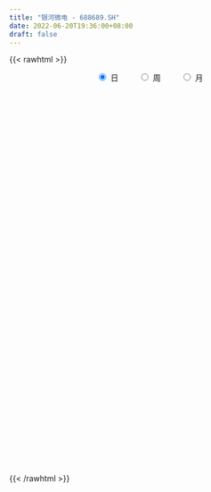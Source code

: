 ```yaml
---
title: "银河微电 - 688689.SH"
date: 2022-06-20T19:36:00+08:00
draft: false
---
```

{{< rawhtml >}}
    <div style="text-align: center">
        <label style="padding: 1rem;"><input style="margin-right: .5rem" type="radio" name="period" value="D" checked onclick="period_change(this)">日</label>
        <label style="padding: 1rem;"><input style="margin-right: .5rem" type="radio" name="period" value="W" onclick="period_change(this)">周</label>
        <label style="padding: 1rem;"><input style="margin-right: .5rem" type="radio" name="period" value="M" onclick="period_change(this)">月</label>
    </div>
    <div id="chart" style="height: 700px;"></div> 
    <script type="text/javascript">
        const D_v = [215581.31,183313.27,178914.89,161501.49,137001.35,93703.11,73590.73,93266.0,49068.7,52628.22,43629.99,42517.68,37270.15,38622.66,34583.19,28233.04,36477.68,27915.11,30789.47,27493.52,24557.41,26521.69,15923.88,23644.92,28118.16,17140.5,22124.06,21798.6,22356.38,13500.57,18418.79,13895.93,19201.7,18356.48,21094.32,13707.93,10201.93,11449.51,12102.27,39608.48,19112.15,40088.81,57653.36,54003.27,37757.77,35727.99,52497.87,36555.62,49650.33,44925.4,31354.23,39038.06,55294.66,64474.25,30697.37,33733.18,44606.4,49500.85,32735.3,34676.43,38893.52,38169.45,22545.85,24995.34,16611.08,21610.54,14023.48,13698.95,14556.55,22262.76,16402.9,15032.0,16532.56,24537.44,20566.5,14586.33,18923.66,82815.18,50150.14,46971.89,63077.79,56962.07,37076.77,51798.59,62534.44,35811.69,42054.49,48003.61,43372.49,41967.46,48884.63,86585.06,65249.5,54746.04,64986.23,54509.27,43389.56,50781.46,42372.46,31617.6,57784.57,46540.85,53965.39,50391.72,50002.81,36872.96,45756.93,38060.89,31796.38,64269.47,26760.13,30042.94,30988.26,20231.44,22977.9,33153.25,74159.05,81768.13,71511.2,85176.66,68000.4,53788.31,49512.98,36494.24,45748.13,49881.15,34697.41,39521.12,24812.15,26433.78,20194.5,35814.35,26641.73,30810.93,35183.12,19629.42,25049.19,39208.57,25521.18,30570.45,25400.11,31652.0,26256.96,22804.79,27049.82,17544.51,21866.01,19190.42,16168.04,11569.87,13483.54,14633.93,19034.42,12334.35,11493.46,11390.79,15875.79,13739.57,11103.93,22582.15,15040.86,18520.32,12065.31,10609.35,7892.28,8776.48,10768.36,8343.15,15835.05,8533.17,16254.87,14375.17,10586.88,13283.21,10212.7,16177.26,15959.17,11955.94,17574.57,11020.02,50286.87,88432.09,59690.43,35375.58,43791.9,44288.78,36074.92,28902.31,43638.6,47953.08,27331.78,39381.63,43570.03,35906.08,35921.04,66039.17,67516.53,85430.86,61642.96,62181.19,43302.52,48539.67,30059.08,26410.08,34334.71,26673.62,25281.77,34343.74,20864.54,18153.33,18782.48,20723.81,18271.35,20195.49,14665.53,21282.97,14844.11,15584.0,20606.83,17347.19,15725.05,11259.67,13612.39,21795.19,34667.71,28160.73,25481.51,27218.23,13922.41,17600.85,14792.87,17416.14,18479.23,12143.06,18653.14,15642.12,29216.64,23856.33,36014.27,23481.02,17111.73,16343.49,15198.34,20785.27,18826.25,25895.92,21542.93,24130.56,43040.55,35661.31,28024.06,41695.24,28435.81,28735.35,16850.72,19975.67,32498.11,48389.25,38084.65,29900.08,22258.62,19965.65,17442.86,22583.25,26090.31,22926.7,24908.06,25539.98,32034.91,22290.97,18224.85,42893.39,30831.17,29948.57,17545.52,18097.18,14966.19,24615.52,20297.2,20457.38,13380.39,19167.84,12767.79,9385.58,14737.11,11403.29,11924.48,15494.51,13601.53,9668.41,9734.8,10820.19,10552.18,14987.67,11813.46,10284.48,12259.15,12727.33,13878.17,9138.99,13553.15,13047.82,13905.7,11540.55,8408.65,8390.46,12904.36,19591.41,12237.57,12526.81,10685.56,10943.95,9798.69,13040.69,12702.03,16272.0,13965.53,7583.09,10802.44,10138.61,7126.37,17617.61,14894.62,26992.12,27749.04,19920.85,19737.86,12787.42,12769.83,18267.76,14118.48,12784.96,14331.95,11781.55,12111.16]
const D_histogram = [0.0,0.2374017094,0.3923597244,0.7967800526,0.4436475342,0.295623546,0.0598816636,-0.4279405362,-0.7568436161,-0.9946142232,-1.0743796607,-1.0031698129,-0.8649433344,-0.7474227071,-0.7060494548,-0.6261715039,-0.4840764117,-0.4184585773,-0.2730732158,-0.1867983276,-0.1142280645,-0.0984638638,-0.0678524378,-0.0121543416,-0.0782797611,-0.1016070095,-0.0602786892,-0.0761811183,-0.0873804569,-0.0814440346,-0.013838688,0.0238130859,0.0872493921,0.1550263524,0.2069395713,0.2087024254,0.209734571,0.2244546511,0.2273255357,0.3095311562,0.3432736243,0.4379010674,0.582600387,0.6144770999,0.6108578394,0.5282664819,0.6124534904,0.5943391792,0.5844514823,0.5176413569,0.454490089,0.4354736925,0.5251729497,0.3675982444,0.2086019557,0.1210298885,0.134870445,0.144871157,0.1241690889,0.0512019815,0.0270420664,-0.1012532017,-0.2406371939,-0.3874124798,-0.47727463,-0.4535522414,-0.4022431053,-0.3641339953,-0.3035573815,-0.205216987,-0.1415012588,-0.1088869409,-0.0710626634,-0.0234974326,-0.0214062549,-0.0210747477,-0.0039465664,0.1925755378,0.213190508,0.3204566538,0.4699370338,0.5259266529,0.4847227743,0.5597918405,0.5838265579,0.4928730793,0.3756114595,0.3945701633,0.2072837814,0.1413031645,0.1027990978,0.3053864175,0.3976039057,0.4697864999,0.4760555168,0.5149023647,0.4018415742,0.3645049,0.3087485577,0.2053756651,0.2328236262,0.1743721184,0.2772600035,0.3590986616,0.2630913363,0.1213117756,0.0218165532,-0.1659868937,-0.2617089628,-0.5723468258,-0.7550412715,-0.8985757097,-1.007354889,-1.0072178922,-0.9103606326,-0.77439063,-0.4348352488,0.0506142421,0.4136818017,0.5473265309,0.4178773943,0.4650405418,0.4311064476,0.3911726639,0.132338344,0.1299215821,0.0276768826,-0.1024851539,-0.2832934712,-0.3734028539,-0.4374652265,-0.362145656,-0.4253108036,-0.3961345,-0.5292397268,-0.5733575139,-0.4929861557,-0.3810730087,-0.2480064426,-0.1080916358,-0.0437248238,0.0197931896,-0.0016440726,-0.0101081146,-0.1446293267,-0.2697308342,-0.4130261096,-0.4539725958,-0.4224822529,-0.371166651,-0.3073545157,-0.3047247802,-0.2103364556,-0.1828814258,-0.1684070006,-0.166910743,-0.2274919768,-0.2224560019,-0.1964710563,-0.0880706479,-0.0789998953,-0.2103400437,-0.2544820935,-0.3234008355,-0.295647346,-0.2214843278,-0.106299417,-0.0860704792,0.0275782019,0.090375445,0.1937450925,0.2203196729,0.2326032481,0.2079520042,0.1443764328,0.1002508254,0.0672098407,0.0822623126,0.0007614657,-0.0629579674,0.2714955768,0.6114502985,0.7639689289,0.8262839751,0.9028542562,0.9222991103,0.9238772448,0.9165356706,0.9695460067,1.0502896569,1.0492538605,0.9927085977,0.9486595838,0.9068463218,0.7389240923,0.91070174,1.5619229857,1.6373880553,1.499369289,1.3775032461,1.0513919946,0.9004185993,0.6914962124,0.4415886312,0.1270322918,-0.1914229537,-0.4868954198,-0.929415119,-1.1011897946,-1.220663869,-1.3091607743,-1.3425390218,-1.319967709,-1.3492096004,-1.2914471799,-1.3547352497,-1.3707037162,-1.2771089476,-1.1576809735,-1.0301505058,-0.9605912393,-0.8950008666,-0.7356555619,-0.6767471349,-0.4972650054,-0.4655505246,-0.4900411398,-0.5671427547,-0.5550991731,-0.5758919998,-0.5172224568,-0.5287068177,-0.4553580766,-0.4031205831,-0.3027553058,-0.1748812092,-0.1107365661,-0.1202789655,-0.1375801856,-0.1272532973,-0.0532740678,-0.072067156,-0.0272433306,-0.0080127894,0.0688532097,0.1368143195,0.1576671342,0.2458200902,0.3614014241,0.3985851096,0.302086372,0.3910114936,0.4680739873,0.4662242666,0.4362844272,0.4001623637,0.3592323993,0.5170032533,0.5256618386,0.5298288384,0.5093329188,0.4464888976,0.3498060061,0.2100193223,0.1362190352,-0.0037067296,-0.0922194051,-0.0996229968,-0.1244968936,-0.1510750351,-0.2803683789,-0.6102145782,-0.6839590296,-0.6294116015,-0.5596958827,-0.4726410999,-0.4490424454,-0.3748094021,-0.3841959455,-0.3533666482,-0.3402612278,-0.3822104618,-0.3292377291,-0.2889956955,-0.2243605301,-0.1958145657,-0.2190185111,-0.2040196439,-0.266229166,-0.2332028109,-0.2393252583,-0.156799909,-0.0947945347,0.0400215013,0.1016344414,0.1438979034,0.1472392824,0.0714292907,-0.1312283965,-0.3061043425,-0.2922435821,-0.3139474022,-0.2048412492,-0.1000470226,-0.0325770124,0.0233525015,0.1328811772,0.2648548187,0.3746566471,0.4543790516,0.4762100921,0.5156856929,0.5387251219,0.5815740569,0.6019968142,0.6282567931,0.5226261728,0.4395071498,0.338115579,0.2266247258,0.1805022197,0.2271355219,0.2963970765,0.4406292445,0.5741467676,0.5809598414,0.5175247464,0.3841255168,0.3010600075,0.2787380191,0.2286533777,0.1690156052,0.1616525726,0.144314043,0.1104540557]
const D_fast = [0.0,0.2967521368,0.5498000828,1.1534154242,0.9111947894,0.8370766876,0.6163052211,0.0214978873,-0.4966160966,-0.9830402595,-1.3314006122,-1.5109832176,-1.5889925727,-1.6583276222,-1.7934667336,-1.8701316587,-1.8490556694,-1.8880524793,-1.8109354218,-1.7713601155,-1.7273468685,-1.7361986337,-1.7225503172,-1.6698908064,-1.7555861662,-1.804315167,-1.778056519,-1.8130042276,-1.8460486805,-1.8604732669,-1.7963275922,-1.7527225469,-1.6674738926,-1.5609403442,-1.4572922325,-1.403353772,-1.3498879836,-1.2790542408,-1.2193519723,-1.0597635628,-0.9402026885,-0.7360999786,-0.4457505623,-0.2602545744,-0.1111593751,-0.0616841121,0.175616269,0.3060867526,0.4423119263,0.5049121402,0.5553833944,0.6452354211,0.8662279158,0.8005527715,0.6937069717,0.6363923767,0.6839505444,0.7301690457,0.7405092499,0.6803426377,0.6629432392,0.5093346707,0.30979138,0.0661629742,-0.1430178335,-0.2326835053,-0.2819351455,-0.3348595343,-0.3501722659,-0.3031361181,-0.2747957047,-0.269403122,-0.2493445103,-0.2076536377,-0.2109140237,-0.2158512034,-0.1997096638,0.044956325,0.1188689221,0.3062492313,0.5732138698,0.7606851522,0.8406619671,1.0556789934,1.2256703503,1.2579351415,1.2345763867,1.3521776313,1.2167121946,1.1860573689,1.1732530766,1.4521870007,1.6438054654,1.8334346845,1.9587175806,2.1262900197,2.1136896227,2.1674791735,2.1889099706,2.1368809943,2.222534862,2.2076763838,2.3798792697,2.5514925932,2.521258102,2.4098064853,2.3157654011,2.0864652308,1.925315921,1.4715913515,1.100136588,0.7319582224,0.3713403209,0.1196728445,-0.011060054,-0.0686877089,0.1621588601,0.6602619116,1.1267499215,1.3972262835,1.3722464955,1.5356697784,1.6095122961,1.6673716783,1.4416219444,1.4716855781,1.3763600992,1.2205767743,0.9689450892,0.785484993,0.6120563137,0.5968394703,0.4273466218,0.3574893003,0.0920741419,-0.0953830237,-0.1382582045,-0.1216133096,-0.0505483542,0.0623435436,0.1157791497,0.1842454604,0.1623971801,0.1514061095,-0.0192724343,-0.2118066503,-0.4583584531,-0.6127980883,-0.6869283087,-0.7284043695,-0.7414308631,-0.8149823226,-0.773178112,-0.7914434386,-0.8190707635,-0.8593021918,-0.9767564197,-1.0273344453,-1.0504672637,-0.9640845173,-0.9747637386,-1.1586888978,-1.2664514711,-1.4162204219,-1.4623787689,-1.4435868326,-1.3549767762,-1.3562654581,-1.2357222265,-1.1503311222,-0.9985252016,-0.916870703,-0.8464363158,-0.8190995586,-0.8465810218,-0.8656439228,-0.8818824473,-0.8462643973,-0.9275748778,-1.0070338027,-0.6047063643,-0.111889068,0.2316217946,0.5005078346,0.8027916797,1.0528113113,1.2853587571,1.5071511005,1.8025479383,2.1458640027,2.4071416714,2.598773558,2.7918894401,2.9767877586,2.9935965522,3.3930496349,4.4347516269,4.9195637104,5.1563872663,5.378897035,5.3156337821,5.3897650366,5.3537167029,5.2142062795,4.931408013,4.5650970291,4.1479007081,3.4730272291,3.0259551048,2.6013150632,2.1855279644,1.8165149614,1.509094347,1.1425500554,0.877450681,0.4754787987,0.1168344032,-0.1088480651,-0.2788403344,-0.4088474932,-0.5794360364,-0.7375958804,-0.7621644661,-0.8724428228,-0.8172769448,-0.9019500951,-1.0489509952,-1.2678382988,-1.3945695105,-1.5593353372,-1.6299714084,-1.7736324737,-1.8141232517,-1.862665904,-1.8379894532,-1.7538356589,-1.7173751573,-1.7569872981,-1.8086835646,-1.8301700006,-1.769509288,-1.8063191652,-1.7683061725,-1.7510788287,-1.6569995271,-1.5548348375,-1.4945652392,-1.3449572606,-1.1390255707,-1.0021956078,-1.0231727524,-0.8364947574,-0.6424137669,-0.5277074209,-0.4485761535,-0.3846576261,-0.3357794906,-0.0487578234,0.0913162217,0.227940431,0.3347777411,0.3835559443,0.3743245543,0.2870427011,0.2472971728,0.1064447256,-0.0051228012,-0.0374321421,-0.0934302622,-0.1577771625,-0.357162601,-0.8395624449,-1.0842966537,-1.187102126,-1.2573103778,-1.28841587,-1.3770778269,-1.3965471341,-1.5019826638,-1.5594950286,-1.6314549152,-1.7689567646,-1.7982934642,-1.8303003545,-1.8217553215,-1.8421629986,-1.9201215718,-1.9561276155,-2.0848944291,-2.1101687767,-2.1761225388,-2.1327971668,-2.0944904261,-1.9496690147,-1.8626474643,-1.7844095264,-1.7442583269,-1.8022109959,-2.0376757822,-2.2890778138,-2.348277949,-2.4484686196,-2.3905727789,-2.310790308,-2.2514645509,-2.1896969116,-2.0469479416,-1.8487605955,-1.6452946052,-1.4519774379,-1.3110938744,-1.1426968503,-0.9849761409,-0.7967336917,-0.6258117307,-0.4424875536,-0.4174616307,-0.3907038662,-0.4075665423,-0.462401214,-0.4633981652,-0.3599809826,-0.2166201588,0.0377693203,0.3148235353,0.4668765695,0.532822661,0.4954548107,0.4876543033,0.5350168197,0.5420955226,0.5247116514,0.557761762,0.5765017431,0.5702552697]
const D_slow = [0.0,0.0593504274,0.1574403584,0.3566353716,0.4675472551,0.5414531416,0.5564235575,0.4494384235,0.2602275195,0.0115739637,-0.2570209515,-0.5078134047,-0.7240492383,-0.9109049151,-1.0874172788,-1.2439601548,-1.3649792577,-1.469593902,-1.537862206,-1.5845617879,-1.613118804,-1.6377347699,-1.6546978794,-1.6577364648,-1.6773064051,-1.7027081574,-1.7177778298,-1.7368231093,-1.7586682236,-1.7790292322,-1.7824889042,-1.7765356327,-1.7547232847,-1.7159666966,-1.6642318038,-1.6120561974,-1.5596225547,-1.5035088919,-1.446677508,-1.3692947189,-1.2834763128,-1.174001046,-1.0283509493,-0.8747316743,-0.7220172145,-0.589950594,-0.4368372214,-0.2882524266,-0.142139556,-0.0127292168,0.1008933055,0.2097617286,0.341054966,0.4329545271,0.485105016,0.5153624882,0.5490800994,0.5852978887,0.6163401609,0.6291406563,0.6359011729,0.6105878724,0.5504285739,0.453575454,0.3342567965,0.2208687361,0.1203079598,0.029274461,-0.0466148844,-0.0979191311,-0.1332944458,-0.1605161811,-0.1782818469,-0.1841562051,-0.1895077688,-0.1947764557,-0.1957630973,-0.1476192129,-0.0943215859,-0.0142074224,0.103276836,0.2347584993,0.3559391928,0.4958871529,0.6418437924,0.7650620622,0.8589649271,0.9576074679,1.0094284133,1.0447542044,1.0704539788,1.1468005832,1.2462015596,1.3636481846,1.4826620638,1.611387655,1.7118480485,1.8029742735,1.880161413,1.9315053292,1.9897112358,2.0333042654,2.1026192662,2.1923939316,2.2581667657,2.2884947096,2.2939488479,2.2524521245,2.1870248838,2.0439381773,1.8551778595,1.6305339321,1.3786952098,1.1268907368,0.8993005786,0.7057029211,0.5969941089,0.6096476694,0.7130681199,0.8498997526,0.9543691012,1.0706292366,1.1784058485,1.2761990145,1.3092836005,1.341763996,1.3486832166,1.3230619282,1.2522385604,1.1588878469,1.0495215403,0.9589851263,0.8526574254,0.7536238003,0.6213138687,0.4779744902,0.3547279512,0.2594596991,0.1974580884,0.1704351795,0.1595039735,0.1644522709,0.1640412527,0.1615142241,0.1253568924,0.0579241839,-0.0453323435,-0.1588254925,-0.2644460557,-0.3572377185,-0.4340763474,-0.5102575424,-0.5628416563,-0.6085620128,-0.6506637629,-0.6923914487,-0.7492644429,-0.8048784434,-0.8539962074,-0.8760138694,-0.8957638432,-0.9483488542,-1.0119693775,-1.0928195864,-1.1667314229,-1.2221025049,-1.2486773591,-1.2701949789,-1.2633004284,-1.2407065672,-1.1922702941,-1.1371903759,-1.0790395638,-1.0270515628,-0.9909574546,-0.9658947482,-0.9490922881,-0.9285267099,-0.9283363435,-0.9440758353,-0.8762019411,-0.7233393665,-0.5323471343,-0.3257761405,-0.1000625765,0.1305122011,0.3614815123,0.5906154299,0.8330019316,1.0955743458,1.3578878109,1.6060649604,1.8432298563,2.0699414368,2.2546724598,2.4823478949,2.8728286413,3.2821756551,3.6570179773,4.0013937889,4.2642417875,4.4893464374,4.6622204905,4.7726176483,4.8043757212,4.7565199828,4.6347961279,4.4024423481,4.1271448995,3.8219789322,3.4946887386,3.1590539832,2.829062056,2.4917596558,2.1688978609,1.8302140484,1.4875381194,1.1682608825,0.8788406391,0.6213030127,0.3811552028,0.1574049862,-0.0265089043,-0.195695688,-0.3200119394,-0.4363995705,-0.5589098554,-0.7006955441,-0.8394703374,-0.9834433374,-1.1127489516,-1.244925656,-1.3587651751,-1.4595453209,-1.5352341474,-1.5789544497,-1.6066385912,-1.6367083326,-1.671103379,-1.7029167033,-1.7162352202,-1.7342520092,-1.7410628419,-1.7430660392,-1.7258527368,-1.6916491569,-1.6522323734,-1.5907773508,-1.5004269948,-1.4007807174,-1.3252591244,-1.227506251,-1.1104877542,-0.9939316875,-0.8848605807,-0.7848199898,-0.69501189,-0.5657610766,-0.434345617,-0.3018884074,-0.1745551777,-0.0629329533,0.0245185482,0.0770233788,0.1110781376,0.1101514552,0.0870966039,0.0621908547,0.0310666313,-0.0067021274,-0.0767942222,-0.2293478667,-0.4003376241,-0.5576905245,-0.6976144951,-0.8157747701,-0.9280353815,-1.021737732,-1.1177867184,-1.2061283804,-1.2911936874,-1.3867463028,-1.4690557351,-1.541304659,-1.5973947915,-1.6463484329,-1.7011030607,-1.7521079717,-1.8186652632,-1.8769659659,-1.9367972805,-1.9759972577,-1.9996958914,-1.9896905161,-1.9642819057,-1.9283074299,-1.8914976093,-1.8736402866,-1.9064473857,-1.9829734713,-2.0560343669,-2.1345212174,-2.1857315297,-2.2107432854,-2.2188875385,-2.2130494131,-2.1798291188,-2.1136154141,-2.0199512524,-1.9063564895,-1.7873039664,-1.6583825432,-1.5237012628,-1.3783077485,-1.227808545,-1.0707443467,-0.9400878035,-0.830211016,-0.7456821213,-0.6890259398,-0.6439003849,-0.5871165045,-0.5130172353,-0.4028599242,-0.2593232323,-0.1140832719,0.0152979147,0.1113292939,0.1865942957,0.2562788005,0.3134421449,0.3556960462,0.3961091894,0.4321877001,0.459801214]
const D_data = [['2021-01-27', 38.0, 32.07, 31.25, 39.14],['2021-01-28', 31.09, 35.79, 30.9, 39.08],['2021-01-29', 35.5, 36.09, 32.12, 41.0],['2021-02-01', 37.61, 41.25, 36.3, 43.9],['2021-02-02', 37.5, 32.45, 32.22, 38.55],['2021-02-03', 31.18, 34.03, 31.03, 34.2],['2021-02-04', 32.98, 32.11, 31.8, 34.3],['2021-02-05', 31.5, 26.91, 26.91, 32.36],['2021-02-08', 27.23, 26.26, 26.26, 28.47],['2021-02-09', 26.4, 25.18, 24.77, 26.4],['2021-02-10', 25.18, 25.45, 25.02, 26.71],['2021-02-18', 25.8, 26.43, 25.5, 27.19],['2021-02-19', 26.24, 27.0, 26.05, 27.45],['2021-02-22', 27.09, 26.67, 26.67, 27.66],['2021-02-23', 26.36, 25.42, 25.33, 26.48],['2021-02-24', 25.63, 25.53, 25.39, 26.45],['2021-02-25', 25.9, 26.28, 25.61, 26.65],['2021-02-26', 25.5, 25.32, 25.15, 25.84],['2021-03-01', 25.55, 26.4, 25.45, 26.49],['2021-03-02', 26.46, 25.88, 25.88, 26.53],['2021-03-03', 25.98, 25.79, 25.13, 26.05],['2021-03-04', 25.59, 25.0, 24.9, 25.98],['2021-03-05', 24.4, 25.01, 24.39, 25.26],['2021-03-08', 24.99, 25.29, 24.99, 25.8],['2021-03-09', 25.28, 23.46, 23.33, 25.28],['2021-03-10', 23.79, 23.44, 23.43, 24.16],['2021-03-11', 23.68, 23.99, 23.2, 24.38],['2021-03-12', 23.95, 23.04, 23.04, 24.14],['2021-03-15', 23.14, 22.71, 22.08, 23.2],['2021-03-16', 22.73, 22.59, 22.33, 22.85],['2021-03-17', 22.48, 23.27, 22.4, 23.62],['2021-03-18', 23.2, 22.93, 22.68, 23.35],['2021-03-19', 22.55, 23.32, 22.5, 23.54],['2021-03-22', 23.55, 23.58, 23.2, 23.98],['2021-03-23', 23.85, 23.61, 23.32, 24.24],['2021-03-24', 23.08, 23.06, 22.93, 23.6],['2021-03-25', 22.87, 23.0, 22.87, 23.43],['2021-03-26', 23.18, 23.17, 22.85, 23.28],['2021-03-29', 23.29, 23.04, 23.01, 23.66],['2021-03-30', 23.5, 24.28, 23.26, 24.9],['2021-03-31', 23.98, 24.06, 23.72, 24.26],['2021-04-01', 24.04, 25.31, 24.01, 26.27],['2021-04-02', 25.4, 26.84, 25.4, 26.96],['2021-04-06', 27.0, 26.25, 25.93, 28.18],['2021-04-07', 25.66, 26.26, 25.38, 26.38],['2021-04-08', 26.01, 25.4, 25.38, 26.93],['2021-04-09', 25.13, 27.88, 25.13, 27.88],['2021-04-12', 27.8, 27.21, 26.92, 28.1],['2021-04-13', 26.99, 27.68, 26.81, 28.95],['2021-04-14', 27.11, 27.19, 27.11, 28.86],['2021-04-15', 27.11, 27.28, 26.57, 27.88],['2021-04-16', 27.28, 27.99, 26.28, 28.1],['2021-04-19', 27.87, 29.97, 27.87, 30.23],['2021-04-20', 29.21, 27.1, 27.0, 29.69],['2021-04-21', 26.54, 26.52, 26.51, 27.46],['2021-04-22', 26.7, 26.95, 26.66, 27.98],['2021-04-23', 27.0, 28.2, 26.8, 28.65],['2021-04-26', 27.71, 28.41, 27.7, 29.8],['2021-04-27', 28.41, 28.19, 27.02, 28.88],['2021-04-28', 27.94, 27.44, 26.95, 28.2],['2021-04-29', 27.45, 27.91, 27.45, 29.1],['2021-04-30', 27.87, 26.25, 26.1, 27.87],['2021-05-06', 26.01, 25.33, 25.18, 26.49],['2021-05-07', 25.41, 24.28, 24.2, 25.49],['2021-05-10', 24.2, 24.06, 23.75, 24.61],['2021-05-11', 24.05, 24.97, 23.93, 25.18],['2021-05-12', 24.94, 25.2, 24.4, 25.43],['2021-05-13', 24.94, 24.98, 24.8, 25.67],['2021-05-14', 24.5, 25.26, 24.5, 25.38],['2021-05-17', 25.46, 25.95, 25.1, 26.35],['2021-05-18', 25.68, 25.8, 25.41, 26.4],['2021-05-19', 25.88, 25.55, 25.5, 26.43],['2021-05-20', 25.73, 25.71, 25.29, 26.08],['2021-05-21', 25.72, 26.0, 25.72, 26.8],['2021-05-24', 25.8, 25.52, 24.87, 26.06],['2021-05-25', 25.41, 25.46, 25.16, 25.81],['2021-05-26', 25.6, 25.68, 25.27, 26.26],['2021-05-27', 25.56, 28.56, 25.56, 30.79],['2021-05-28', 28.14, 27.09, 27.0, 28.14],['2021-05-31', 27.39, 28.73, 27.19, 29.05],['2021-06-01', 28.47, 30.28, 28.29, 30.79],['2021-06-02', 29.92, 30.09, 29.03, 31.6],['2021-06-03', 29.5, 29.36, 29.03, 30.69],['2021-06-04', 29.1, 31.39, 28.91, 31.66],['2021-06-07', 32.06, 31.56, 31.2, 34.5],['2021-06-08', 31.25, 30.47, 30.15, 31.53],['2021-06-09', 31.0, 30.04, 29.8, 31.98],['2021-06-10', 29.91, 31.92, 29.83, 31.92],['2021-06-11', 32.0, 29.26, 29.24, 32.0],['2021-06-15', 29.3, 30.38, 29.23, 31.3],['2021-06-16', 30.33, 30.69, 30.33, 33.78],['2021-06-17', 31.01, 34.48, 30.88, 35.92],['2021-06-18', 34.48, 34.35, 33.2, 35.0],['2021-06-21', 33.66, 35.08, 33.33, 35.8],['2021-06-22', 36.0, 35.05, 34.73, 38.88],['2021-06-23', 34.88, 36.2, 34.71, 37.13],['2021-06-24', 36.04, 34.7, 33.91, 36.31],['2021-06-25', 34.38, 35.8, 34.24, 36.39],['2021-06-28', 35.53, 35.85, 35.15, 37.38],['2021-06-29', 36.04, 35.3, 34.48, 36.1],['2021-06-30', 35.98, 37.19, 35.63, 38.06],['2021-07-01', 38.1, 36.48, 36.23, 38.11],['2021-07-02', 36.6, 39.1, 35.76, 39.36],['2021-07-05', 39.21, 39.9, 37.9, 40.05],['2021-07-06', 39.7, 38.2, 36.89, 40.3],['2021-07-07', 37.46, 37.46, 35.65, 37.97],['2021-07-08', 37.75, 37.72, 37.0, 39.38],['2021-07-09', 37.4, 36.1, 35.54, 37.4],['2021-07-12', 36.33, 36.63, 35.68, 36.97],['2021-07-13', 36.35, 32.8, 32.75, 36.36],['2021-07-14', 32.79, 32.81, 32.12, 33.44],['2021-07-15', 32.98, 32.0, 31.18, 32.98],['2021-07-16', 31.85, 31.2, 30.95, 32.73],['2021-07-19', 31.0, 31.64, 30.84, 32.09],['2021-07-20', 31.11, 32.49, 31.1, 32.5],['2021-07-21', 32.88, 33.05, 32.27, 33.98],['2021-07-22', 32.5, 36.5, 32.5, 38.0],['2021-07-23', 36.5, 40.5, 36.0, 42.8],['2021-07-26', 41.16, 41.55, 38.7, 42.5],['2021-07-27', 41.5, 40.52, 39.69, 44.45],['2021-07-28', 40.4, 37.75, 36.58, 40.77],['2021-07-29', 39.07, 40.24, 38.37, 40.8],['2021-07-30', 40.6, 39.78, 38.5, 41.3],['2021-08-02', 40.15, 40.01, 38.31, 41.28],['2021-08-03', 40.01, 36.85, 36.78, 40.78],['2021-08-04', 37.77, 39.65, 37.0, 40.85],['2021-08-05', 39.65, 38.37, 37.8, 39.65],['2021-08-06', 38.99, 37.55, 36.77, 39.4],['2021-08-09', 36.98, 36.1, 35.26, 36.98],['2021-08-10', 36.29, 36.41, 35.35, 37.01],['2021-08-11', 36.11, 36.15, 35.24, 36.5],['2021-08-12', 36.0, 37.75, 35.98, 38.28],['2021-08-13', 37.0, 35.86, 35.79, 37.66],['2021-08-16', 35.35, 36.71, 34.55, 37.51],['2021-08-17', 36.2, 34.12, 33.8, 36.5],['2021-08-18', 34.02, 34.39, 34.02, 35.25],['2021-08-19', 34.13, 35.68, 34.13, 35.7],['2021-08-20', 36.88, 36.29, 35.8, 37.69],['2021-08-23', 36.32, 37.0, 36.02, 37.33],['2021-08-24', 36.88, 37.71, 36.2, 38.17],['2021-08-25', 37.79, 37.28, 36.81, 38.7],['2021-08-26', 37.36, 37.63, 37.0, 38.68],['2021-08-27', 37.5, 36.71, 35.81, 37.5],['2021-08-30', 37.44, 36.81, 36.8, 38.2],['2021-08-31', 36.8, 34.8, 34.2, 36.8],['2021-09-01', 35.59, 34.06, 33.84, 35.59],['2021-09-02', 33.8, 32.83, 32.72, 34.49],['2021-09-03', 33.0, 33.25, 32.4, 33.75],['2021-09-06', 33.0, 33.75, 32.8, 34.23],['2021-09-07', 33.7, 33.86, 33.66, 34.32],['2021-09-08', 33.83, 34.0, 33.66, 34.45],['2021-09-09', 34.0, 33.1, 32.72, 34.27],['2021-09-10', 32.98, 34.23, 32.79, 34.8],['2021-09-13', 34.05, 33.48, 33.17, 34.05],['2021-09-14', 33.38, 33.2, 33.1, 34.2],['2021-09-15', 32.81, 32.85, 32.46, 33.48],['2021-09-16', 32.9, 31.65, 31.63, 33.19],['2021-09-17', 31.99, 32.03, 30.91, 32.25],['2021-09-22', 31.5, 32.09, 31.15, 32.37],['2021-09-23', 32.2, 33.25, 31.97, 33.8],['2021-09-24', 33.17, 32.13, 32.04, 33.36],['2021-09-27', 32.19, 29.79, 29.66, 32.62],['2021-09-28', 29.7, 30.08, 29.6, 30.65],['2021-09-29', 29.99, 29.08, 28.5, 29.99],['2021-09-30', 29.6, 29.77, 29.18, 30.0],['2021-10-08', 30.13, 30.25, 30.0, 31.18],['2021-10-11', 30.6, 30.97, 30.35, 31.52],['2021-10-12', 30.6, 29.89, 29.35, 30.9],['2021-10-13', 30.08, 31.22, 29.87, 31.59],['2021-10-14', 30.9, 30.93, 30.87, 31.7],['2021-10-15', 31.19, 31.83, 30.61, 32.38],['2021-10-18', 31.4, 31.22, 30.76, 31.75],['2021-10-19', 31.17, 31.17, 30.77, 31.71],['2021-10-20', 31.27, 30.7, 30.17, 31.36],['2021-10-21', 30.68, 29.97, 29.85, 30.8],['2021-10-22', 30.04, 29.88, 29.6, 30.94],['2021-10-25', 29.7, 29.74, 28.86, 29.88],['2021-10-26', 29.52, 30.22, 29.52, 30.4],['2021-10-27', 29.94, 28.73, 28.36, 30.1],['2021-10-28', 28.61, 28.4, 28.16, 29.42],['2021-10-29', 30.1, 34.08, 30.05, 34.08],['2021-11-01', 35.1, 36.22, 33.58, 36.49],['2021-11-02', 35.78, 35.67, 35.33, 37.25],['2021-11-03', 35.91, 35.7, 35.01, 36.18],['2021-11-04', 36.38, 36.92, 35.85, 37.47],['2021-11-05', 36.91, 37.2, 36.9, 38.46],['2021-11-08', 36.5, 37.81, 36.2, 38.33],['2021-11-09', 38.72, 38.49, 38.0, 39.23],['2021-11-10', 38.44, 40.23, 38.1, 41.5],['2021-11-11', 39.54, 41.89, 39.2, 42.88],['2021-11-12', 41.6, 42.1, 40.97, 42.18],['2021-11-15', 42.26, 42.28, 41.41, 43.99],['2021-11-16', 42.48, 43.19, 42.11, 44.3],['2021-11-17', 43.6, 44.01, 41.9, 44.44],['2021-11-18', 43.68, 42.83, 42.55, 46.38],['2021-11-19', 42.94, 48.1, 42.94, 49.39],['2021-11-22', 47.78, 57.72, 47.08, 57.72],['2021-11-23', 57.8, 54.2, 53.0, 58.88],['2021-11-24', 53.78, 53.11, 52.56, 55.4],['2021-11-25', 53.11, 54.31, 51.52, 56.69],['2021-11-26', 52.68, 52.1, 51.2, 54.49],['2021-11-29', 51.2, 54.41, 50.5, 55.22],['2021-11-30', 54.41, 54.0, 53.5, 56.4],['2021-12-01', 53.1, 53.37, 52.91, 55.85],['2021-12-02', 53.4, 51.94, 50.8, 53.4],['2021-12-03', 51.9, 50.83, 50.64, 52.6],['2021-12-06', 51.19, 49.85, 49.3, 51.46],['2021-12-07', 50.65, 46.08, 45.61, 50.8],['2021-12-08', 45.75, 47.6, 45.75, 48.35],['2021-12-09', 47.52, 47.1, 46.37, 48.1],['2021-12-10', 47.31, 46.43, 46.12, 47.7],['2021-12-13', 46.59, 46.2, 45.39, 47.5],['2021-12-14', 47.0, 46.23, 46.17, 48.52],['2021-12-15', 46.5, 44.87, 44.63, 47.0],['2021-12-16', 45.58, 45.31, 45.06, 46.19],['2021-12-17', 45.29, 43.0, 42.9, 45.29],['2021-12-20', 43.36, 42.52, 42.27, 43.79],['2021-12-21', 42.66, 43.23, 42.3, 43.8],['2021-12-22', 43.3, 43.3, 43.08, 44.7],['2021-12-23', 43.08, 43.3, 42.5, 44.0],['2021-12-24', 43.2, 42.38, 42.02, 43.85],['2021-12-27', 41.9, 41.99, 41.68, 42.74],['2021-12-28', 42.3, 43.13, 42.06, 43.17],['2021-12-29', 42.56, 41.88, 41.3, 43.13],['2021-12-30', 42.3, 43.53, 41.54, 44.55],['2021-12-31', 43.56, 41.81, 41.68, 43.66],['2022-01-04', 42.1, 40.67, 40.14, 42.88],['2022-01-05', 41.02, 39.22, 38.55, 41.43],['2022-01-06', 39.29, 39.6, 39.02, 40.29],['2022-01-07', 39.52, 38.58, 38.55, 40.78],['2022-01-10', 38.96, 39.09, 37.88, 39.59],['2022-01-11', 39.09, 37.75, 37.6, 39.43],['2022-01-12', 38.0, 38.4, 37.78, 38.69],['2022-01-13', 38.48, 37.93, 37.7, 38.7],['2022-01-14', 37.78, 38.45, 37.42, 39.2],['2022-01-17', 38.56, 39.0, 38.29, 39.29],['2022-01-18', 39.08, 38.38, 38.3, 40.37],['2022-01-19', 37.97, 37.28, 36.82, 38.23],['2022-01-20', 38.8, 36.77, 36.64, 39.39],['2022-01-21', 36.73, 36.75, 35.81, 37.54],['2022-01-24', 36.5, 37.46, 36.4, 38.2],['2022-01-25', 37.33, 36.15, 36.15, 37.8],['2022-01-26', 36.18, 36.73, 35.4, 37.19],['2022-01-27', 36.6, 36.32, 36.13, 37.93],['2022-01-28', 36.46, 37.08, 36.2, 37.79],['2022-02-07', 37.5, 37.2, 36.81, 38.51],['2022-02-08', 37.21, 36.73, 35.93, 37.38],['2022-02-09', 36.74, 37.8, 36.1, 37.87],['2022-02-10', 38.0, 38.72, 37.8, 39.68],['2022-02-11', 38.68, 38.25, 37.82, 39.66],['2022-02-14', 37.68, 36.5, 36.1, 38.05],['2022-02-15', 36.49, 38.9, 36.49, 39.3],['2022-02-16', 39.21, 39.38, 38.62, 40.16],['2022-02-17', 39.05, 38.82, 38.68, 39.95],['2022-02-18', 38.3, 38.61, 38.12, 38.9],['2022-02-21', 38.26, 38.57, 38.03, 38.82],['2022-02-22', 38.05, 38.5, 36.61, 39.38],['2022-02-23', 38.5, 41.57, 38.33, 42.17],['2022-02-24', 41.0, 40.5, 39.6, 41.47],['2022-02-25', 41.5, 40.85, 40.32, 41.96],['2022-02-28', 40.4, 40.88, 40.21, 41.5],['2022-03-01', 40.7, 40.49, 39.95, 40.98],['2022-03-02', 40.02, 39.95, 39.15, 40.46],['2022-03-03', 40.45, 39.0, 38.68, 40.48],['2022-03-04', 38.48, 39.4, 38.4, 40.66],['2022-03-07', 39.0, 38.06, 37.53, 39.55],['2022-03-08', 37.61, 38.06, 37.61, 39.62],['2022-03-09', 38.2, 38.75, 36.88, 39.38],['2022-03-10', 39.68, 38.36, 38.36, 40.21],['2022-03-11', 37.25, 38.09, 36.79, 38.35],['2022-03-14', 37.71, 36.2, 36.2, 37.78],['2022-03-15', 35.9, 32.06, 32.0, 35.9],['2022-03-16', 32.86, 33.61, 31.92, 33.86],['2022-03-17', 33.98, 34.57, 33.68, 35.43],['2022-03-18', 34.88, 34.53, 34.47, 35.69],['2022-03-21', 34.56, 34.65, 34.14, 35.18],['2022-03-22', 34.75, 33.66, 33.42, 34.82],['2022-03-23', 33.3, 34.09, 32.39, 34.2],['2022-03-24', 33.69, 32.76, 32.3, 33.69],['2022-03-25', 33.23, 32.86, 32.83, 34.2],['2022-03-28', 32.78, 32.3, 32.11, 33.57],['2022-03-29', 32.41, 31.05, 30.83, 32.68],['2022-03-30', 31.24, 31.78, 31.18, 31.91],['2022-03-31', 31.48, 31.41, 31.22, 31.94],['2022-04-01', 31.49, 31.57, 30.7, 32.14],['2022-04-06', 31.39, 30.97, 30.82, 31.6],['2022-04-07', 30.75, 29.93, 29.88, 30.82],['2022-04-08', 29.92, 29.97, 29.17, 30.65],['2022-04-11', 29.4, 28.43, 28.35, 29.64],['2022-04-12', 28.51, 29.08, 28.06, 29.2],['2022-04-13', 28.8, 28.2, 28.17, 28.93],['2022-04-14', 28.49, 29.08, 28.43, 29.5],['2022-04-15', 28.7, 28.83, 28.18, 29.31],['2022-04-18', 28.4, 29.97, 28.4, 30.04],['2022-04-19', 29.65, 29.36, 29.05, 30.16],['2022-04-20', 29.1, 29.22, 28.91, 29.89],['2022-04-21', 29.21, 28.7, 28.52, 29.89],['2022-04-22', 28.75, 27.33, 27.3, 28.75],['2022-04-25', 26.5, 24.69, 24.69, 26.5],['2022-04-26', 24.38, 23.56, 23.45, 25.35],['2022-04-27', 23.44, 24.96, 22.83, 25.15],['2022-04-28', 24.62, 23.95, 23.89, 24.98],['2022-04-29', 24.04, 25.31, 24.04, 25.62],['2022-05-05', 25.24, 25.4, 25.08, 26.06],['2022-05-06', 24.79, 25.03, 24.6, 25.64],['2022-05-09', 25.14, 24.9, 24.61, 25.47],['2022-05-10', 24.5, 25.77, 24.41, 26.23],['2022-05-11', 25.88, 26.56, 25.71, 27.6],['2022-05-12', 25.56, 26.9, 25.56, 27.34],['2022-05-13', 27.18, 27.09, 26.61, 27.59],['2022-05-16', 27.54, 26.75, 26.55, 27.66],['2022-05-17', 26.78, 27.29, 26.48, 27.51],['2022-05-18', 27.47, 27.45, 27.12, 27.99],['2022-05-19', 26.99, 28.12, 26.84, 28.19],['2022-05-20', 28.17, 28.3, 27.66, 28.44],['2022-05-23', 28.0, 28.83, 27.77, 29.17],['2022-05-24', 28.63, 27.28, 27.27, 28.94],['2022-05-25', 27.1, 27.31, 27.05, 27.63],['2022-05-26', 27.21, 26.78, 26.44, 27.27],['2022-05-27', 27.0, 26.2, 26.16, 27.48],['2022-05-30', 26.4, 26.66, 26.12, 26.8],['2022-05-31', 26.78, 27.9, 25.88, 27.99],['2022-06-01', 27.6, 28.63, 27.55, 28.84],['2022-06-02', 28.34, 30.38, 28.2, 30.49],['2022-06-06', 30.58, 31.36, 30.28, 31.95],['2022-06-07', 31.36, 30.59, 30.2, 31.5],['2022-06-08', 30.92, 29.99, 29.4, 30.92],['2022-06-09', 29.98, 28.95, 28.54, 29.98],['2022-06-10', 28.51, 29.29, 28.51, 29.54],['2022-06-13', 29.0, 30.03, 28.88, 30.78],['2022-06-14', 29.79, 29.73, 28.64, 29.79],['2022-06-15', 29.75, 29.52, 29.52, 30.58],['2022-06-16', 29.86, 30.18, 29.76, 30.79],['2022-06-17', 29.88, 30.17, 29.36, 30.38],['2022-06-20', 30.2, 29.99, 29.83, 30.65]]
const W_v = [577809.47,559062.6799999999,145326.91,79787.83,165831.68,125285.97,112826.24,87373.37,74810.17,168565.07,179986.9,201523.64,228805.86,193975.55,47541.19,80500.6,94767.66,187041.81,255887.11,231776.72,242686.65,268412.56,232280.87,221085.31,183857.18,232289.77,327989.5499999999,206342.05,133896.51,149881.23,139400.7,108455.55,74889.8,64833.96,48726.94,49087.26,8776.48,59734.6,64635.22,106796.57,271578.78,183900.69,220817.95,320074.0600000001,166017.16,117425.86,95139.15,84107.18,109495.69,84223.0,81484.44,128210.38,88265.08,150271.27,143741.18,168847.76,108340.69,127700.62,139443.5,98433.47,69438.71,38822.28,54377.11,62072.09,63523.83,19949.2,65650.61,57170.92,58761.67,66630.72,92965.0,71284.7,12111.16]
const W_histogram = [0.0,-0.5858461538,-1.0141706772,-1.1269075467,-1.2394929397,-1.2558262232,-1.3140493715,-1.2488913938,-1.134411325,-0.7486493306,-0.3792094946,-0.0978528502,0.1201505687,0.1488973126,0.0558989668,0.0796029876,0.1597135164,0.2929511881,0.6566903908,0.7339913688,1.0867967899,1.3590150892,1.6814180166,1.6124912286,1.1769710575,1.4380362141,1.4792915252,1.280875335,0.9741811601,0.7487709488,0.5837795498,0.2163635264,0.0241895162,-0.2510674197,-0.4166168402,-0.6607672402,-0.7586362566,-0.6877599644,-0.7385416434,-0.4687522042,-0.0800325025,0.4766309063,1.1784900535,1.8042411153,2.0090548803,1.7349682964,1.2330331134,0.7911164179,0.4113719198,-0.080190001,-0.4180509007,-0.7411046612,-0.9067035966,-0.9092585298,-0.8591066309,-0.6566128703,-0.6032398657,-0.6358213844,-0.8627101342,-1.0769113333,-1.2452262296,-1.3929024886,-1.4873705842,-1.5631210007,-1.6527910928,-1.6316753331,-1.3891758195,-1.0717082845,-0.9326882461,-0.5099025878,-0.2665781762,-0.0221636819,0.1425252355]
const W_fast = [0.0,-0.7323076923,-1.4141748849,-1.8086386412,-2.2310972691,-2.5613871084,-2.9481225995,-3.1951874703,-3.3643102327,-3.1657105709,-2.8910731086,-2.6341796768,-2.3861386157,-2.3201675437,-2.3991911477,-2.35558638,-2.2355474722,-2.0290720034,-1.501160203,-1.2403613828,-0.6158567642,-0.0038846926,0.738872739,1.0730687581,0.9317913514,1.5523655615,1.9634437539,2.0852463974,2.0220975125,1.9838800384,1.9648335269,1.6515083852,1.465381754,1.1273579632,0.8576543326,0.4483121226,0.160784042,0.0597203432,-0.1756967468,-0.0230953586,0.3456162174,1.0214373529,2.0179190134,3.0947303541,3.8018078392,3.9614633293,3.7677864247,3.5236488336,3.2467473155,2.7351378945,2.2927642696,1.7844343438,1.3921595092,1.1622899435,0.9976651847,1.0360057277,0.938568766,0.7470319011,0.3044656178,-0.1789634146,-0.6585848683,-1.1544867495,-1.6207974912,-2.0873281578,-2.5901960231,-2.9769990967,-3.0817935379,-3.032253074,-3.1264050972,-2.8310950858,-2.6544152183,-2.4155416444,-2.2152214182]
const W_slow = [0.0,-0.1464615385,-0.4000042078,-0.6817310944,-0.9916043294,-1.3055608852,-1.634073228,-1.9462960765,-2.2298989077,-2.4170612404,-2.511863614,-2.5363268266,-2.5062891844,-2.4690648563,-2.4550901146,-2.4351893676,-2.3952609885,-2.3220231915,-2.1578505938,-1.9743527516,-1.7026535541,-1.3628997818,-0.9425452777,-0.5394224705,-0.2451797061,0.1143293474,0.4841522287,0.8043710624,1.0479163524,1.2351090896,1.3810539771,1.4351448587,1.4411922378,1.3784253829,1.2742711728,1.1090793628,0.9194202986,0.7474803075,0.5628448967,0.4456568456,0.42564872,0.5448064466,0.8394289599,1.2904892388,1.7927529588,2.2264950329,2.5347533113,2.7325324158,2.8353753957,2.8153278955,2.7108151703,2.525539005,2.2988631058,2.0715484734,1.8567718157,1.6926185981,1.5418086316,1.3828532855,1.167175752,0.8979479187,0.5866413613,0.2384157391,-0.1334269069,-0.5242071571,-0.9374049303,-1.3453237636,-1.6926177184,-1.9605447896,-2.1937168511,-2.321192498,-2.3878370421,-2.3933779626,-2.3577466537]
const W_data = [['2021-01-29', 38.0, 36.09, 30.9, 41.0],['2021-02-05', 37.61, 26.91, 26.91, 43.9],['2021-02-10', 27.23, 25.45, 24.77, 28.47],['2021-02-19', 25.8, 27.0, 25.5, 27.45],['2021-02-26', 27.09, 25.32, 25.15, 27.66],['2021-03-05', 25.55, 25.01, 24.39, 26.53],['2021-03-12', 24.99, 23.04, 23.04, 25.8],['2021-03-19', 23.14, 23.32, 22.08, 23.62],['2021-03-26', 23.55, 23.17, 22.85, 24.24],['2021-04-02', 23.29, 26.84, 23.01, 26.96],['2021-04-09', 27.0, 27.88, 25.13, 28.18],['2021-04-16', 27.8, 27.99, 26.28, 28.95],['2021-04-23', 27.87, 28.2, 26.51, 30.23],['2021-04-30', 27.71, 26.25, 26.1, 29.8],['2021-05-07', 26.01, 24.28, 24.2, 26.49],['2021-05-14', 24.2, 25.26, 23.75, 25.67],['2021-05-21', 25.46, 26.0, 25.1, 26.8],['2021-05-28', 25.8, 27.09, 24.87, 30.79],['2021-06-04', 27.39, 31.39, 27.19, 31.66],['2021-06-11', 32.06, 29.26, 29.24, 34.5],['2021-06-18', 29.3, 34.35, 29.23, 35.92],['2021-06-25', 33.66, 35.8, 33.33, 38.88],['2021-07-02', 35.53, 39.1, 34.48, 39.36],['2021-07-09', 39.21, 36.1, 35.54, 40.3],['2021-07-16', 36.33, 31.2, 30.95, 36.97],['2021-07-23', 31.0, 40.5, 30.84, 42.8],['2021-07-30', 41.16, 39.78, 36.58, 44.45],['2021-08-06', 40.15, 37.55, 36.77, 41.28],['2021-08-13', 36.98, 35.86, 35.24, 38.28],['2021-08-20', 35.35, 36.29, 33.8, 37.69],['2021-08-27', 36.32, 36.71, 35.81, 38.7],['2021-09-03', 37.44, 33.25, 32.4, 38.2],['2021-09-10', 33.0, 34.23, 32.72, 34.8],['2021-09-17', 34.05, 32.03, 30.91, 34.2],['2021-09-24', 31.5, 32.13, 31.15, 33.8],['2021-09-30', 32.19, 29.77, 28.5, 32.62],['2021-10-08', 30.13, 30.25, 30.0, 31.18],['2021-10-15', 30.6, 31.83, 29.35, 32.38],['2021-10-22', 31.4, 29.88, 29.6, 31.75],['2021-10-29', 29.7, 34.08, 28.16, 34.08],['2021-11-05', 35.1, 37.2, 33.58, 38.46],['2021-11-12', 36.5, 42.1, 36.2, 42.88],['2021-11-19', 42.26, 48.1, 41.41, 49.39],['2021-11-26', 47.78, 52.1, 47.08, 58.88],['2021-12-03', 51.2, 50.83, 50.5, 56.4],['2021-12-10', 51.19, 46.43, 45.61, 51.46],['2021-12-17', 46.59, 43.0, 42.9, 48.52],['2021-12-24', 43.36, 42.38, 42.02, 44.7],['2021-12-31', 41.9, 41.81, 41.3, 44.55],['2022-01-07', 42.1, 38.58, 38.55, 42.88],['2022-01-14', 38.96, 38.45, 37.42, 39.59],['2022-01-21', 38.56, 36.75, 35.81, 40.37],['2022-01-28', 36.5, 37.08, 35.4, 38.2],['2022-02-11', 37.5, 38.25, 35.93, 39.68],['2022-02-18', 37.68, 38.61, 36.1, 40.16],['2022-02-25', 38.26, 40.85, 36.61, 42.17],['2022-03-04', 40.4, 39.4, 38.4, 41.5],['2022-03-11', 39.0, 38.09, 36.79, 40.21],['2022-03-18', 37.71, 34.53, 31.92, 37.78],['2022-03-25', 34.56, 32.86, 32.3, 35.18],['2022-04-01', 32.78, 31.57, 30.7, 33.57],['2022-04-08', 31.39, 29.97, 29.17, 31.6],['2022-04-15', 29.4, 28.83, 28.06, 29.64],['2022-04-22', 28.4, 27.33, 27.3, 30.16],['2022-04-29', 26.5, 25.31, 22.83, 26.5],['2022-05-06', 25.24, 25.03, 24.6, 26.06],['2022-05-13', 25.14, 27.09, 24.41, 27.6],['2022-05-20', 27.54, 28.3, 26.48, 28.44],['2022-05-27', 28.0, 26.2, 26.16, 29.17],['2022-06-02', 26.4, 30.38, 25.88, 30.49],['2022-06-10', 30.58, 29.29, 28.51, 31.95],['2022-06-17', 29.0, 30.17, 28.64, 30.79],['2022-06-24', 30.2, 29.99, 29.83, 30.65]]
const M_v = [577809.47,950009.1000000001,471118.65,902034.1200000001,456823.15,1083565.78,1065728.05,679375.0999999999,296138.9,239942.87,1074970.23,493586.29,382182.9000000001,485118.83,506361.2600000001,233532.42,226276.38,218247.6]
const M_histogram = [0.0,-0.6873162393,-1.1609262133,-1.252944897,-1.0796029438,-0.3649346928,0.2777843772,0.3579818568,0.0773908207,0.1812541692,1.5164220067,1.5007145216,1.1117873075,1.0511520893,0.3502063452,-0.5010615616,-0.8462060981,-0.8860094214]
const M_fast = [0.0,-0.8591452991,-1.6229868264,-2.0282417344,-2.1248005171,-1.5013659393,-0.7892007751,-0.6195078313,-0.8807511621,-0.7315742714,0.9826990678,1.3421702131,1.2311898259,1.43334263,0.8199484722,-0.156584825,-0.713280886,-0.9745865647]
const M_slow = [0.0,-0.1718290598,-0.4620606131,-0.7752968374,-1.0451975733,-1.1364312465,-1.0669851522,-0.977489688,-0.9581419829,-0.9128284406,-0.5337229389,-0.1585443085,0.1194025184,0.3821905407,0.469742127,0.3444767366,0.1329252121,-0.0885771433]
const M_data = [['2021-01-29', 38.0, 36.09, 30.9, 41.0],['2021-02-26', 37.61, 25.32, 24.77, 43.9],['2021-03-31', 25.55, 24.06, 22.08, 26.53],['2021-04-30', 24.04, 26.25, 24.01, 30.23],['2021-05-31', 26.01, 28.73, 23.75, 30.79],['2021-06-30', 28.47, 37.19, 28.29, 38.88],['2021-07-30', 38.1, 39.78, 30.84, 44.45],['2021-08-31', 40.15, 34.8, 33.8, 41.28],['2021-09-30', 35.59, 29.77, 28.5, 35.59],['2021-10-29', 30.13, 34.08, 28.16, 34.08],['2021-11-30', 35.1, 54.0, 33.58, 58.88],['2021-12-31', 53.1, 41.81, 41.3, 55.85],['2022-01-28', 42.1, 37.08, 35.4, 42.88],['2022-02-28', 37.5, 40.88, 35.93, 42.17],['2022-03-31', 40.7, 31.41, 30.83, 40.98],['2022-04-29', 31.49, 25.31, 22.83, 32.14],['2022-05-31', 25.24, 27.9, 24.41, 29.17],['2022-06-30', 27.6, 29.99, 27.55, 31.95]]
        const D_a = [null,30.9,null,null,null,null,34.3,null,null,null,null,null,null,null,null,null,null,null,null,null,null,null,null,null,null,null,null,null,22.08,null,null,null,null,null,null,null,null,null,null,null,null,null,null,null,null,null,null,null,null,null,null,null,30.23,null,null,null,null,null,null,null,null,null,null,null,23.75,null,null,null,null,null,null,null,null,null,null,null,null,null,null,null,null,null,null,null,34.5,null,null,null,null,29.23,null,null,null,null,null,null,null,null,null,null,null,null,null,null,40.3,null,null,null,null,null,null,null,null,30.84,null,null,null,null,null,44.45,null,null,null,null,null,null,null,null,null,null,null,null,null,null,33.8,null,null,null,null,null,38.7,null,null,null,null,null,null,32.4,null,null,null,null,34.8,null,null,null,null,null,null,null,null,null,null,28.5,null,null,null,null,null,null,32.38,null,null,null,null,null,null,null,null,28.16,null,null,null,null,null,null,null,null,null,null,null,null,null,null,null,null,null,58.88,null,null,null,null,null,null,null,null,null,null,null,null,null,null,null,null,null,null,null,null,null,null,null,null,null,null,null,null,null,null,null,null,null,37.6,null,null,null,null,40.37,null,null,null,null,null,35.4,null,null,null,null,null,null,null,null,null,null,null,null,null,null,42.17,null,null,null,null,null,null,null,null,null,null,null,null,null,null,31.92,null,null,null,null,null,null,34.2,null,null,null,null,null,null,null,null,null,28.06,null,null,null,null,30.16,null,null,null,null,null,22.83,null,null,null,null,null,null,null,null,null,null,null,null,null,null,29.17,null,null,null,null,null,25.88,null,null,null,null,null,null,null,null,null,null,30.79,null,null]
const W_a = [null,null,null,null,null,null,null,22.08,null,null,null,null,null,null,null,null,null,null,null,null,null,null,null,null,null,null,44.45,null,null,null,null,null,null,null,null,28.5,null,null,null,null,null,null,null,58.88,null,null,null,null,null,null,null,null,null,null,null,null,null,null,null,null,null,null,null,null,22.83,null,null,null,null,null,null,null,null]
const M_a = [null,null,22.08,null,null,null,null,null,null,null,58.88,null,null,null,null,22.83,null,null]
        const D_b = [[{ coord: ['2021-03-15', 30.23] }, { coord: ['2021-06-15', 23.75] }],[{ coord: ['2021-07-06', 40.3] }, { coord: ['2021-09-10', 33.8] }],[{ coord: ['2021-09-29', 32.38] }, { coord: ['2021-11-23', 28.5] }],[{ coord: ['2021-11-23', 40.37] }, { coord: ['2022-02-23', 37.6] }],[{ coord: ['2022-04-12', 29.17] }, { coord: ['2022-05-31', 28.06] }]]
const W_b = [[{ coord: ['2021-03-19', 44.45] }, { coord: ['2021-11-26', 28.5] }]]
const M_b = []
    </script>
{{< /rawhtml >}}